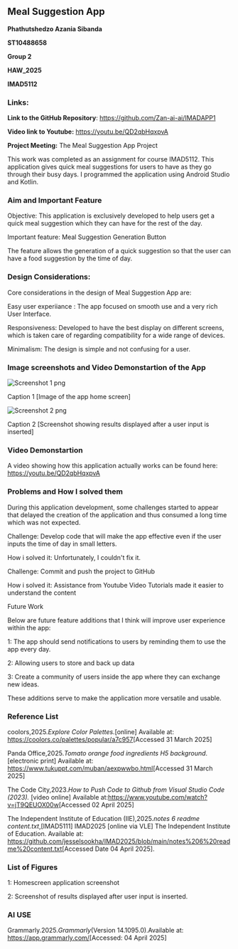 ## Meal Suggestion App 

  
 **Phathutshedzo Azania Sibanda**

  

**ST10488658**


 
 **Group 2**

  

**HAW_2025**

  

 **IMAD5112**

  

### Links:
  



**Link to the GitHub Repository**: https://github.com/Zan-ai-ai/IMADAPP1 

  



**Video link to Youtube:** <https://youtu.be/QD2qbHqxpvA> 



  

**Project Meeting:** The Meal Suggestion App Project 



  

This work was completed as an assignment for course IMAD5112. This application gives quick meal suggestions for users to have as they go through their busy days. I programmed the application using Android Studio and Kotlin. 

  



### Aim and Important Feature


  

Objective: This application is exclusively developed to help users get a quick meal suggestion which they can have for the rest of the day.
  



Important feature: Meal Suggestion Generation Button 




The feature allows the generation of a quick suggestion so that the user can have a food suggestion by the time of day. 



  
### Design Considerations: 




Core considerations in the design of Meal Suggestion App are: 




Easy user experiiance : The app focused on smooth use and a very rich User Interface. 




Responsiveness: Developed to have the best display on different screens, which is taken care of regarding compatibility for a wide range of devices. 


  

Minimalism: The design is simple and not confusing for a user. 

  



### Image screenshots and Video Demonstartion of the App






  ![Screenshot 1 png](https://github.com/user-attachments/assets/11b55415-a248-4434-9b37-d28333892b4a) 

  



Caption 1 [Image of the app home screen] 






![Screenshot 2 png](https://github.com/user-attachments/assets/e720b575-2081-457f-a6f5-cefaac84229b)



  

Caption 2 [Screenshot showing results displayed after a user input is inserted] 

  

### Video Demonstartion 


A video showing how this application actually works can be found here: <https://youtu.be/QD2qbHqxpvA>




### Problems and How I solved them



During this application development, some challenges started to appear that delayed the creation of the application and thus consumed a long time which was not expected. 




Challenge: Develop code that will make the app effective even if the user inputs the time of day in small letters. 



How i solved it: Unfortunately, I couldn't fix it. 




Challenge: Commit and push the project to GitHub 



How i solved it: Assistance from Youtube Video Tutorials made it easier to understand the content 

  



Future Work 




Below are future feature additions that I think will improve user experience within the app: 




 1: The app should send notifications to users by reminding them to use the app every day. 





2: Allowing users to store and back up data 



  

3: Create a community of users inside the app where they can exchange new ideas. 



  

These additions serve to make the application more versatile and usable. 




### Reference List 



 coolors,2025.*Explore Color Palettes.*[online] Available at: <https://coolors.co/palettes/popular/a7c957>[Accessed 31 March 2025] 




Panda Office,2025.*Tomato orange food ingredients H5 background*. [electronic print] Available at: <https://www.tukuppt.com/muban/aexpwwbo.html>[Accessed 31 March 2025] 



The Code City,2023.*How to Push Code to Github from Visual Studio Code (2023).* [video online] Available at:<https://www.youtube.com/watch?v=jT9QEUOX00w>[Accessed 02 April 2025] 




The Independent Institute of Education (IIE),2025.*notes 6 readme content.txt*,[IMAD5111] IMAD2025 [online via VLE] The Independent Institute of Education. Available at: <https://github.com/jesselsookha/IMAD2025/blob/main/notes%206%20readme%20content.txt>[Accessed Date 04 April 2025].

  

### List of Figures 


1: Homescreen application screenshot 



2: Screenshot of results displayed after user input is inserted. 


### AI USE 


Grammarly.2025.*Grammarly*(Version 14.1095.0).Available at: <https://app.grammarly.com/>[Accessed: 04 April 2025] 


